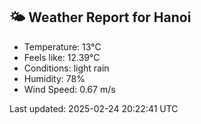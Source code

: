 <!-- WEATHER-START -->
## 🌤 Weather Report for Hanoi

- Temperature: 13°C
- Feels like: 12.39°C
- Conditions: light rain
- Humidity: 78%
- Wind Speed: 0.67 m/s

Last updated: 2025-02-24 20:22:41 UTC
<!-- WEATHER-END -->

